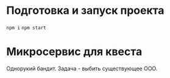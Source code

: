 # Подготовка и запуск проекта
`npm i`
`npm start`

# Микросервис для квеста
Однорукий бандит. Задача - выбить существующее ООО.
